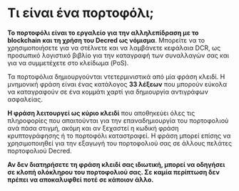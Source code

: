 # Τι είναι ένα πορτοφόλι;

**Το πορτοφόλι είναι το εργαλείο για την αλληλεπίδραση με το blockchain και τη χρήση του Decred ως νόμισμα**. Μπορείτε να το χρησιμοποιήσετε για να στέλνετε και να λαμβάνετε κεφάλαια DCR, ως προσωπικό λογιστικό βιβλίο για την καταγραφή των συναλλαγών σας και για να συμμετέχετε στο κλείδωμα (PoS).

Τα πορτοφόλια δημιουργούνται ντετερμινιστικά από μία φράση κλειδί. Η μνημονική φράση είναι ένας κατάλογος **33 λέξεων** που μπορούν εύκολα να καταγραφούν σε ένα κομμάτι χαρτί για δημιουργία αντιγράφων ασφαλείας.

**Η φράση λειτουργεί ως κύριο κλειδί** που αποθηκεύει όλες τις πληροφορίες που απαιτούνται για την επαναδημιουργία του πορτοφολιού ανά πάσα στιγμή, ακόμη και αν ξεχαστεί η κωδική φράση κρυπτογράφησης ή το πορτοφόλι καταστραφεί. Η φράση μπορεί επίσης να χρησιμοποιηθεί για την εξαγωγή του πορτοφολιού σας σε άλλους πελάτες πορτοφολιού Decred.

**Αν δεν διατηρήσετε τη φράση κλειδί σας ιδιωτική, μπορεί να οδηγήσει σε κλοπή ολόκληρου του πορτοφολιού σας. Σε καμία περίπτωση δεν πρέπει να αποκαλυφθεί ποτέ σε κάποιον άλλο.**
